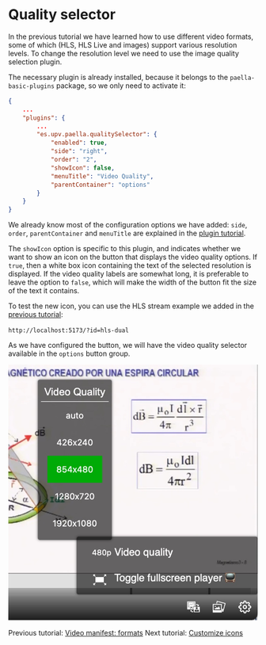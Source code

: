 # Quality selector

In the previous tutorial we have learned how to use different video formats, some of which (HLS, HLS Live and images) support various resolution levels. To change the resolution level we need to use the image quality selection plugin.

The necessary plugin is already installed, because it belongs to the `paella-basic-plugins` package, so we only need to activate it:

```json
{
    ...
    "plugins": {
        ...
        "es.upv.paella.qualitySelector": {
            "enabled": true,
            "side": "right",
            "order": "2",
            "showIcon": false,
            "menuTitle": "Video Quality",
            "parentContainer": "options"
        }
    }
}   
```

We already know most of the configuration options we have added: `side`, `order`, `parentContainer` and `menuTitle` are explained in the [plugin tutorial](add_plugins.md).

The `showIcon` option is specific to this plugin, and indicates whether we want to show an icon on the button that displays the video quality options. If `true`, then a white box icon containing the text of the selected resolution is displayed. If the video quality labels are somewhat long, it is preferable to leave the option to `false`, which will make the width of the button fit the size of the text it contains.

To test the new icon, you can use the HLS stream example we added in the [previous tutorial](video_formats.md):

`http://localhost:5173/?id=hls-dual`

As we have configured the button, we will have the video quality selector available in the `options` button group.

![quality_selector.jpg](quality_selector.jpg)



Previous tutorial: [Video manifest: formats](video_formats.md)
Next tutorial: [Customize icons](customize_icons.md)

